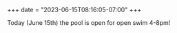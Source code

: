 +++
date = "2023-06-15T08:16:05-07:00"
+++

Today (June 15th) the pool is open for open swim 4-8pm!
